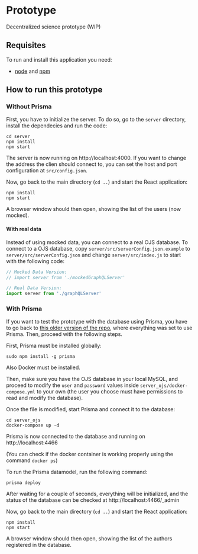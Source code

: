 # Prototype
Decentralized science prototype (WIP)

## Requisites

To run and install this application you need:

* [node](https://nodejs.org) and [npm](https://www.npmjs.com/)

## How to run this prototype

### Without Prisma
First, you have to initialize the server. To do so, go to the `server` directory, install the dependecies and run the code:
```
cd server
npm install
npm start
```

The server is now running on http://localhost:4000. If you want to change the address the clien should connect to, you can set the host and port configuration at `src/config.json`.

Now, go back to the main directory (`cd ..`) and start the React application:
```
npm install
npm start
```

A browser window should then open, showing the list of the users (now mocked).

#### With real data

Instead of using mocked data, you can connect to a real OJS database. To connect to a OJS database, copy `server/src/serverConfig.json.example` to `server/src/serverConfig.json` and change `server/src/index.js` to start with the following code:

```javascript
// Mocked Data Version:
// import server from './mockedGraphQLServer'

// Real Data Version:
import server from './graphQLServer'
```


### With Prisma
If you want to test the prototype with the database using Prisma, you have to go back to [this older version of the repo](https://github.com/DecentralizedScience/Prototype/tree/b70a5275b8e55fddcfd782cbedeae9375c956a6e), where everything was set to use Prisma. Then, proceed with the following steps.

First, Prisma must be installed globally:
```
sudo npm install -g prisma
```
Also Docker must be installed.

Then, make sure you have the OJS database in your local MySQL, and proceed to modify the `user` and `password` values inside `server_ojs/docker-compose.yml` to your own (the user you choose must have permissions to read and modify the database).

Once the file is modified, start Prisma and connect it to the database:
```
cd server_ojs
docker-compose up -d
```
Prisma is now connected to the database and running on http://localhost:4466

(You can check if the docker container is working properly using the command `docker ps`)

To run the Prisma datamodel, run the following command:
```
prisma deploy
```

After waiting for a couple of seconds, everything will be initialized, and the status of the database can be checked at http://localhost:4466/_admin

Now, go back to the main directory (`cd ..`) and start the React application:
```
npm install
npm start
```

A browser window should then open, showing the list of the authors registered in the database.

